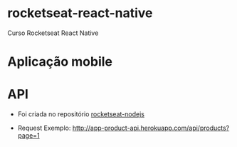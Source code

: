 # rocketseat-react-native
Curso Rocketseat React Native

# Aplicação mobile


# API

* Foi criada no repositório [rocketseat-nodejs](https://github.com/phillrog/rocketseat-nodejs)

- Request Exemplo: http://app-product-api.herokuapp.com/api/products?page=1


